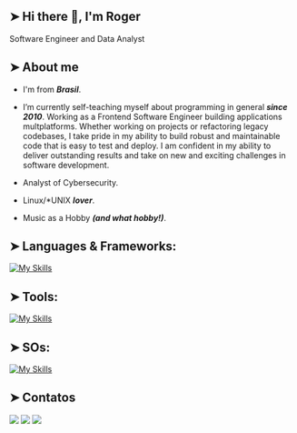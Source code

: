 ## ➤ Hi there 👋, I'm Roger
Software Engineer and Data Analyst

## ➤ About me
- I'm from **_Brasil_**.

- I’m currently self-teaching myself about programming in general **_since 2010_**. 
  Working as a Frontend Software Engineer building applications multplatforms.
  Whether working on projects or refactoring legacy codebases, I take pride in my ability to build robust and maintainable code that is easy to test and deploy. 
  I am confident in my ability to deliver outstanding results and take on new and exciting challenges in software development.

- Analyst of Cybersecurity.

- Linux/*UNIX **_lover_**.

- Music as a Hobby **_(and what hobby!)_**.


## ➤ Languages & Frameworks:
[![My Skills](https://skillicons.dev/icons?i=mysql,py,js,html,css,react,ts,c,cs,java,dotnet)](https://skillicons.dev)

## ➤ Tools:
[![My Skills](https://skillicons.dev/icons?i=vscode,figma,ai,github,docker,unity,unreal,eclipse,arduino,visualstudio,gmail,androidstudio)](https://skillicons.dev)

## ➤ SOs:
[![My Skills](https://skillicons.dev/icons?i=arch,kali,linux,mint,ubuntu,apple,windows)](https://skillicons.dev)

## ➤ Contatos
<div>
<a href="https://instagram.com/rogercesaroficial" target="_blank"><img src="https://img.shields.io/badge/-Instagram-%23E4405F?style=for-the-badge&logo=instagram&logoColor=white" target="_blank"></a>
<a href = "mailto:contato@seu-usuário-aqui"><img src="https://img.shields.io/badge/Gmail-D14836?style=for-the-badge&logo=gmail&logoColor=white" target="_blank"></a>
<a href="https://www.linkedin.com/in/roger-c%C3%A9sar-dos-santos/" target="_blank"><img src="https://img.shields.io/badge/-LinkedIn-%230077B5?style=for-the-badge&logo=linkedin&logoColor=white" target="_blank"></a>   
</div>
